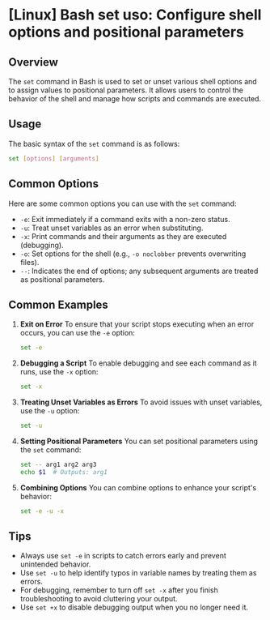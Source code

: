 # [Linux] Bash set uso: Configure shell options and positional parameters

## Overview
The `set` command in Bash is used to set or unset various shell options and to assign values to positional parameters. It allows users to control the behavior of the shell and manage how scripts and commands are executed.

## Usage
The basic syntax of the `set` command is as follows:

```bash
set [options] [arguments]
```

## Common Options
Here are some common options you can use with the `set` command:

- `-e`: Exit immediately if a command exits with a non-zero status.
- `-u`: Treat unset variables as an error when substituting.
- `-x`: Print commands and their arguments as they are executed (debugging).
- `-o`: Set options for the shell (e.g., `-o noclobber` prevents overwriting files).
- `--`: Indicates the end of options; any subsequent arguments are treated as positional parameters.

## Common Examples

1. **Exit on Error**
   To ensure that your script stops executing when an error occurs, you can use the `-e` option:
   ```bash
   set -e
   ```

2. **Debugging a Script**
   To enable debugging and see each command as it runs, use the `-x` option:
   ```bash
   set -x
   ```

3. **Treating Unset Variables as Errors**
   To avoid issues with unset variables, use the `-u` option:
   ```bash
   set -u
   ```

4. **Setting Positional Parameters**
   You can set positional parameters using the `set` command:
   ```bash
   set -- arg1 arg2 arg3
   echo $1  # Outputs: arg1
   ```

5. **Combining Options**
   You can combine options to enhance your script's behavior:
   ```bash
   set -e -u -x
   ```

## Tips
- Always use `set -e` in scripts to catch errors early and prevent unintended behavior.
- Use `set -u` to help identify typos in variable names by treating them as errors.
- For debugging, remember to turn off `set -x` after you finish troubleshooting to avoid cluttering your output.
- Use `set +x` to disable debugging output when you no longer need it.